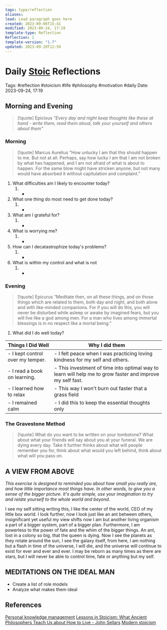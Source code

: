 ```yaml
---
tags: type/reflection
aliases: 
lead: Lead paragraph goes here
created: 2023-09-06T15:41
modified: 2023-09-24, 17:19
template-type: Reflection
Reflection: 1
template-version: "1.7"
updated: 2023-09-28T12:59
---
```



# Daily [Stoic](Stoicism.md) Reflections

Tags:  #reflection #stoicism #life #philosophy #motivation #daily 
Date: 2023-09-24, 17:19

## Morning and Evening

> [!quote] Epicious 
> _"Every day and night keep thoughts like these at hand - write them, 
> read them aloud, talk your yourself and others about them"_


### Morning

> [!quote] Marcus Aurelius
> “How unlucky I am that this should happen to me. But not at all. Perhaps, say 
> how lucky I am that I am not broken by what has happened, and I am not 
> afraid  of what is about to happen. For the same blow might have stricken 
> anyone, but not many would have absorbed it without capitulation 
> and complaint.”

1. What difficulties am I likely to encounter today?
	1. - 
2. What one thing do most need to get done today?
	1. -
3. What am I grateful for?
	1. -
4. What is worrying me?
	1. -
5. How can I decatastrophize today's problems?
	1. -
6. What is within my control and what is not
	1. -

### Evening

> [!quote]  Epicurus
> “Meditate then, on all these things, and on those things which are related 
> to them, both day and night, and both alone and with like-minded 
> companions. For if you will do this, you will never be disturbed while 
> asleep or awake by imagined fears, but you will live like a god among 
> men. For a man who lives among immortal blessings is in no respect 
> like a mortal being.”

1. What did I do well today?

| Things I Did Well | Why I did them |
| ------------------- | ---------------- |
| - I kept control over my temper.  | - I felt peace when I was practicing loving kindness for my self and others.              |
| - I read a book on learning. | - This investment of time into optimal way to learn will help me to grow faster and improve my self fast. |
| - I learned how to relax  | - This way I won't burn out faster that a grass field  |
| - I remained calm | - I did this to keep the essential thoughts only |

### The Gravestone Method

> [!quote]
> What do you want to be written on your tombstone? What about what your friends will say about you at your funeral. We are dying every day. Take it further thinks about what will people remember you for, think about what would you left behind, think about what will you pass on.

## A VIEW FROM ABOVE

_This exercise is designed to reminded you about how small you really are, and how little importance most things have. In other words, to give you a sense of the bigger picture. It's quite simple, use your imagination to try and relate yourself to the whole world and beyond._

I see my self sitting writing this, I like the center of the world, CEO of my little box world. I look further, now I look just like an ant between others, insignificant yet useful my view shifts now I am but another living organism a part of a bigger system, part of a bigger plan. Furthermore, I am powerless to the power of fate and the whim of the bigger things. An ant, lost in a colony so big, that the queen is dying. Now I see the planets as they rotate around the sun, I see the galaxy itself, from here, I am nothing but a flash in time of the universe, I will die, and the universe will continue to exist for ever and ever and ever. I may be reborn as many times as there are stars, but I will never be able to control time, fate or anything but my self.

## MEDITATIONS ON THE IDEAL MAN

- Create a list of role models 
- Analyze what makes them ideal 

## References

[Personal knowledge management](Personal%20knowledge%20management.md)
[Lessons in Stoicism: What Ancient Philosophers Teach Us about How to Live - John Sellars](https://books.google.cz/books/about/Lessons_in_Stoicism.html?id=ky84zQEACAAJ&redir_esc=y)
[Modern stoicism](https://modernstoicism.com/)


